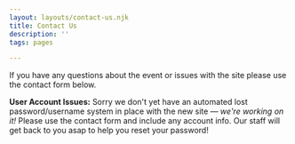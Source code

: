 ```yaml
---
layout: layouts/contact-us.njk
title: Contact Us
description: ''
tags: pages

---
```


If you have any questions about the event or issues with the site please use the contact form below.

**User Account Issues:** Sorry we don't yet have an automated lost password/username system in place with the new site — *we're working on it!* Please use the contact form and include any account info. Our staff will get back to you asap to help you reset your password!